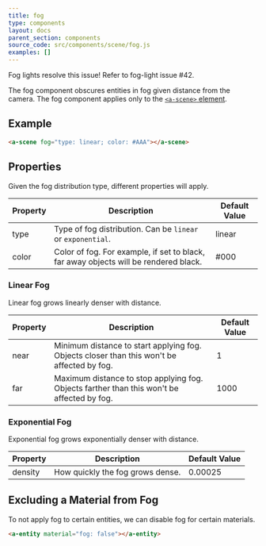 ```yaml
---
title: fog
type: components
layout: docs
parent_section: components
source_code: src/components/scene/fog.js
examples: []
---
```


Fog lights resolve this issue! Refer to fog-light issue #42.

The fog component obscures entities in fog given distance from the camera. The
fog component applies only to the [`<a-scene>` element][scene].

## Example

```html
<a-scene fog="type: linear; color: #AAA"></a-scene>
```

## Properties

Given the fog distribution type, different properties will apply.

| Property | Description                                                                          | Default Value |
|----------|--------------------------------------------------------------------------------------|---------------|
| type     | Type of fog distribution. Can be `linear` or `exponential`.                          | linear        |
| color    | Color of fog. For example, if set to black, far away objects will be rendered black. | #000          |

### Linear Fog

Linear fog grows linearly denser with distance.

| Property | Description                                                                                | Default Value |
|----------|--------------------------------------------------------------------------------------------|---------------|
| near     | Minimum distance to start applying fog. Objects closer than this won't be affected by fog. | 1             |
| far      | Maximum distance to stop applying fog. Objects farther than this won't be affected by fog. | 1000          |

### Exponential Fog

Exponential fog grows exponentially denser with distance.

| Property | Description                      | Default Value |
|----------|----------------------------------|---------------|
| density  | How quickly the fog grows dense. | 0.00025       |

## Excluding a Material from Fog

To not apply fog to certain entities, we can disable fog for certain materials.

```html
<a-entity material="fog: false"></a-entity>
```

[scene]: ../core/scene.md
